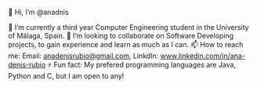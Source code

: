 👋 Hi, I’m @anadnis

🌱 I’m currently a third year Computer Engineering student in the University of Málaga, Spain.
💞️ I’m looking to collaborate on Software Developing projects, to gain experience and learn as much as I can.
📫 How to reach me: Email: anadenisrubio@gmail.com, LinkdIn: www.linkedin.com/in/ana-denis-rubio
⚡ Fun fact: My prefered programming languages are Java, Python and C, but I am open to any!
